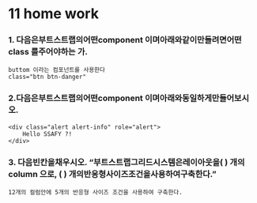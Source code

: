 # 11 home work

### 1. 다음은부트스트랩의어떤component 이며아래와같이만들려면어떤class 를주어야하는 가.



```
buttom 이라는 컴포넌트를 사용한다
class="btn btn-danger"
```



### 2.다음은부트스트랩의어떤component 이며아래와동일하게만들어보시오. 



```
<div class="alert alert-info" role="alert">
 	Hello SSAFY ?!
</div>
```



### 3. 다음빈칸을채우시오. “부트스트랩그리드시스템은레이아웃을(       ) 개의column 으로, (     ) 개의반응형사이즈조건을사용하여구축한다.”



```
12개의 컬럼안에 5개의 반응형 사이즈 조건을 사용하여 구축한다.
```

